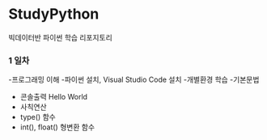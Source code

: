 # StudyPython
빅데이터반 파이썬 학습 리포지토리

### 1 일차
-프로그래밍 이해
-파이썬 설치, Visual Studio Code 설치
-개별환경 학습
-기본문법
 - 콘솔출력 Hello World
 - 사칙연산
 - type() 함수
 - int(), float() 형변환 함수